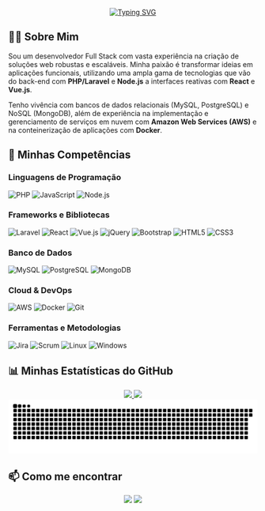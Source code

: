 <div align="center">

[![Typing SVG](https://readme-typing-svg.demolab.com/?font=Fira+Code&size=25&color=3479F2&center=true&vCenter=true&width=500&lines=Olá,+meu+nome+é+Raphael+Fonseca;Sou+Desenvolvedor+Web+Full+Stack)](https://git.io/typing-svg)

</div>

## 👨‍💻 Sobre Mim
<p align="left"> 
  Sou um desenvolvedor Full Stack com vasta experiência na criação de soluções web robustas e escaláveis. Minha paixão é transformar ideias em aplicações funcionais, utilizando uma ampla gama de tecnologias que vão do back-end com <b>PHP/Laravel</b> e <b>Node.js</b> a interfaces reativas com <b>React</b> e <b>Vue.js</b>.
</p>
<p align="left">
  Tenho vivência com bancos de dados relacionais (MySQL, PostgreSQL) e NoSQL (MongoDB), além de experiência na implementação e gerenciamento de serviços em nuvem com <b>Amazon Web Services (AWS)</b> e na conteinerização de aplicações com <b>Docker</b>.
</p>

## 🚀 Minhas Competências

### Linguagens de Programação
<p align="left">
  <img src="https://img.shields.io/badge/PHP-777BB4?style=for-the-badge&logo=php&logoColor=white" alt="PHP"/>
  <img src="https://img.shields.io/badge/JavaScript-F7DF1E?style=for-the-badge&logo=javascript&logoColor=black" alt="JavaScript"/>
  <img src="https://img.shields.io/badge/Node.js-339933?style=for-the-badge&logo=node.js&logoColor=white" alt="Node.js"/>
</p>

### Frameworks e Bibliotecas
<p align="left">
  <img src="https://img.shields.io/badge/Laravel-FF2D20?style=for-the-badge&logo=laravel&logoColor=white" alt="Laravel"/>
  <img src="https://img.shields.io/badge/React-20232A?style=for-the-badge&logo=react&logoColor=61DAFB" alt="React"/>
  <img src="https://img.shields.io/badge/Vue.js-35495E?style=for-the-badge&logo=vue.js&logoColor=4FC08D" alt="Vue.js"/>
  <img src="https://img.shields.io/badge/jQuery-0769AD?style=for-the-badge&logo=jquery&logoColor=white" alt="jQuery"/>
  <img src="https://img.shields.io/badge/Bootstrap-7952B3?style=for-the-badge&logo=bootstrap&logoColor=white" alt="Bootstrap"/>
  <img src="https://img.shields.io/badge/HTML5-E34F26?style=for-the-badge&logo=html5&logoColor=white" alt="HTML5"/>
  <img src="https://img.shields.io/badge/CSS3-1572B6?style=for-the-badge&logo=css3&logoColor=white" alt="CSS3"/>
</p>

### Banco de Dados
<p align="left">
  <img src="https://img.shields.io/badge/MySQL-005C84?style=for-the-badge&logo=mysql&logoColor=white" alt="MySQL"/>
  <img src="https://img.shields.io/badge/PostgreSQL-316192?style=for-the-badge&logo=postgresql&logoColor=white" alt="PostgreSQL"/>
  <img src="https://img.shields.io/badge/MongoDB-4EA94B?style=for-the-badge&logo=mongodb&logoColor=white" alt="MongoDB"/>
</p>

### Cloud & DevOps
<p align="left">
  <img src="https://img.shields.io/badge/Amazon_AWS-232F3E?style=for-the-badge&logo=amazon-aws&logoColor=white" alt="AWS"/>
  <img src="https://img.shields.io/badge/Docker-2496ED?style=for-the-badge&logo=docker&logoColor=white" alt="Docker"/>
  <img src="https://img.shields.io/badge/GIT-E44C30?style=for-the-badge&logo=git&logoColor=white" alt="Git"/>
</p>

### Ferramentas e Metodologias
<p align="left">
  <img src="https://img.shields.io/badge/Jira-0052CC?style=for-the-badge&logo=jira&logoColor=white" alt="Jira"/>
  <img src="https://img.shields.io/badge/Scrum-0078D6?style=for-the-badge&logo=azure-devops&logoColor=white" alt="Scrum"/>
  <img src="https://img.shields.io/badge/Linux-FCC624?style=for-the-badge&logo=linux&logoColor=black" alt="Linux"/>
  <img src="https://img.shields.io/badge/Windows-0078D6?style=for-the-badge&logo=windows&logoColor=white" alt="Windows"/>
</p>

## 📊 Minhas Estatísticas do GitHub
<div align="center">
  <a href="https://github.com/raphael123514">
    <img height="180em" src="https://github-readme-stats-raphael123514.vercel.app/api?username=raphael123514&show_icons=true&theme=tokyonight&include_all_commits=true&count_private=true"/>
    <img height="180em" src="https://github-readme-stats-raphael123514.vercel.app/api/top-langs/?username=raphael123514&layout=compact&langs_count=7&theme=tokyonight"/>
  </a>
  <picture>
    <source media="(prefers-color-scheme: dark)" srcset="https://raw.githubusercontent.com/raphael123514/raphael123514/output/github-contribution-grid-snake-dark.svg" />
    <source media="(prefers-color-scheme: light)" srcset="https://raw.githubusercontent.com/raphael123514/raphael123514/output/github-contribution-grid-snake.svg" />
    <img alt="github contribution grid snake animation" src="https://raw.githubusercontent.com/raphael123514/raphael123514/output/github-contribution-grid-snake.svg" />
  </picture>
</div>

## 📫 Como me encontrar
<div align="center">
  <a href = "mailto:raphael.fonsec@hotmail.com"><img src="https://img.shields.io/badge/-Gmail-%23333?style=for-the-badge&logo=gmail&logoColor=white" target="_blank"></a>
  <a href="https://www.linkedin.com/in/raphael-fonseca-483980143/" target="_blank"><img src="https://img.shields.io/badge/-LinkedIn-%230077B5?style=for-the-badge&logo=linkedin&logoColor=white" target="_blank"></a>
</div>
